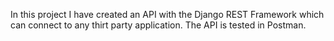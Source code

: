 In this project I have created an API with the Django REST Framework which can connect to any thirt party application.
The API is tested in Postman.
